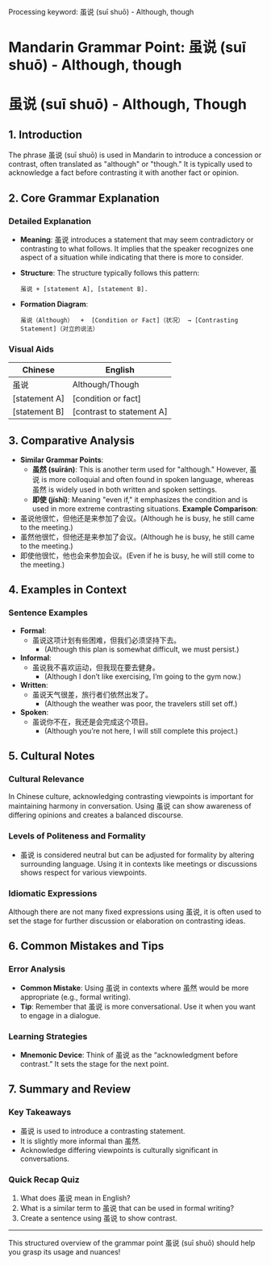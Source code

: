 Processing keyword: 虽说 (suī shuō) - Although, though
# Mandarin Grammar Point: 虽说 (suī shuō) - Although, though
# 虽说 (suī shuō) - Although, Though
## 1. Introduction
The phrase 虽说 (suī shuō) is used in Mandarin to introduce a concession or contrast, often translated as "although" or "though." It is typically used to acknowledge a fact before contrasting it with another fact or opinion.
## 2. Core Grammar Explanation
### Detailed Explanation
- **Meaning**: 虽说 introduces a statement that may seem contradictory or contrasting to what follows. It implies that the speaker recognizes one aspect of a situation while indicating that there is more to consider.
  
- **Structure**: The structure typically follows this pattern:
  ```
  虽说 + [statement A], [statement B].
  ```
- **Formation Diagram**:
  
  ```
  虽说（Although）  +  [Condition or Fact]（状况） → [Contrasting Statement]（对立的说法）
  ```
### Visual Aids
| Chinese         | English                            |
|------------------|------------------------------------|
| 虽说              | Although/Though                     |
| [statement A]   | [condition or fact]               |
| [statement B]   | [contrast to statement A]         |
## 3. Comparative Analysis
- **Similar Grammar Points**:
  - **虽然 (suīrán)**: This is another term used for "although." However, 虽说 is more colloquial and often found in spoken language, whereas 虽然 is widely used in both written and spoken settings.
  - **即使 (jíshǐ)**: Meaning "even if," it emphasizes the condition and is used in more extreme contrasting situations.
**Example Comparison**:
- 虽说他很忙，但他还是来参加了会议。(Although he is busy, he still came to the meeting.)
- 虽然他很忙，但他还是来参加了会议。(Although he is busy, he still came to the meeting.)
- 即使他很忙，他也会来参加会议。(Even if he is busy, he will still come to the meeting.)
## 4. Examples in Context
### Sentence Examples
- **Formal**: 
  - 虽说这项计划有些困难，但我们必须坚持下去。
    - (Although this plan is somewhat difficult, we must persist.)
- **Informal**: 
  - 虽说我不喜欢运动，但我现在要去健身。
    - (Although I don’t like exercising, I’m going to the gym now.)
- **Written**: 
  - 虽说天气很差，旅行者们依然出发了。
    - (Although the weather was poor, the travelers still set off.)
- **Spoken**: 
  - 虽说你不在，我还是会完成这个项目。
    - (Although you’re not here, I will still complete this project.)
## 5. Cultural Notes
### Cultural Relevance
In Chinese culture, acknowledging contrasting viewpoints is important for maintaining harmony in conversation. Using 虽说 can show awareness of differing opinions and creates a balanced discourse.
### Levels of Politeness and Formality
- 虽说 is considered neutral but can be adjusted for formality by altering surrounding language. Using it in contexts like meetings or discussions shows respect for various viewpoints.
### Idiomatic Expressions
Although there are not many fixed expressions using 虽说, it is often used to set the stage for further discussion or elaboration on contrasting ideas.
## 6. Common Mistakes and Tips
### Error Analysis
- **Common Mistake**: Using 虽说 in contexts where 虽然 would be more appropriate (e.g., formal writing).
- **Tip**: Remember that 虽说 is more conversational. Use it when you want to engage in a dialogue.
### Learning Strategies
- **Mnemonic Device**: Think of 虽说 as the “acknowledgment before contrast.” It sets the stage for the next point.
## 7. Summary and Review
### Key Takeaways
- 虽说 is used to introduce a contrasting statement.
- It is slightly more informal than 虽然.
- Acknowledge differing viewpoints is culturally significant in conversations.
### Quick Recap Quiz
1. What does 虽说 mean in English?
2. What is a similar term to 虽说 that can be used in formal writing?
3. Create a sentence using 虽说 to show contrast.
---
This structured overview of the grammar point 虽说 (suī shuō) should help you grasp its usage and nuances!
